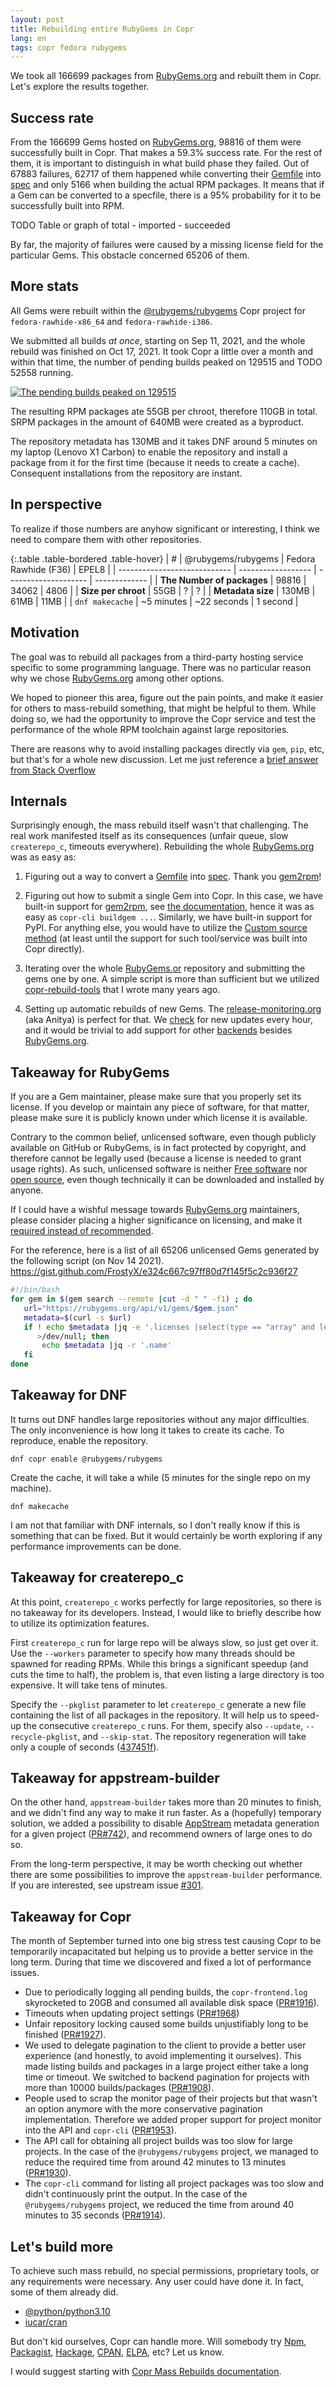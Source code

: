 ```yaml
---
layout: post
title: Rebuilding entire RubyGems in Copr
lang: en
tags: copr fedora rubygems
---
```


We took all 166699 packages from [RubyGems.org][rubygems] and rebuilt
them in Copr. Let's explore the results together.


## Success rate

From the 166699 Gems hosted on [RubyGems.org][rubygems], 98816 of them were
successfully built in Copr. That makes a 59.3% success rate. For the
rest of them, it is important to distinguish in what build phase they
failed. Out of 67883 failures, 62717 of them happened while converting
their [Gemfile][gemfile] into [spec][spec] and only 5166 when building
the actual RPM packages. It means that if a Gem can be converted to
a specfile, there is a 95% probability for it to be successfully built
into RPM.

TODO Table or graph of total - imported - succeeded

By far, the majority of failures were caused by a missing license
field for the particular Gems. This obstacle concerned 65206 of them.


## More stats

All Gems were rebuilt within the [@rubygems/rubygems][copr-rubygems]
Copr project for `fedora-rawhide-x86_64` and `fedora-rawhide-i386`.

We submitted all builds _at once_, starting on Sep 11, 2021, and the
whole rebuild was finished on Oct 17, 2021. It took Copr a little over
a month and within that time, the number of pending builds peaked on
129515 and TODO 52558 running.

<div class="text-center img-row row">
  <a href="/files/img/rubygems-builds-graph.png">
    <img src="/files/img/rubygems-builds-graph.png"
		 alt="The pending builds peaked on 129515" />
  </a>
</div>

The resulting RPM packages ate 55GB per chroot, therefore 110GB in
total. SRPM packages in the amount of 640MB were created as a
byproduct.

The repository metadata has 130MB and it takes DNF around 5 minutes on
my laptop (Lenovo X1 Carbon) to enable the repository and install a package
from it for the first time (because it needs to create a cache).
Consequent installations from the repository are instant.


## In perspective

To realize if those numbers are anyhow significant or interesting, I
think we need to compare them with other repositories.

{:.table .table-bordered .table-hover}
| \#                           | @rubygems/rubygems | Fedora Rawhide (F36) | EPEL8         |
| ---------------------------- | ------------------ | -------------------- | ------------- |
| **The Number of packages**   | 98816              | 34062                | 4806          |
| **Size per chroot**          | 55GB               | ?                    | ?             |
| **Metadata size**            | 130MB              | 61MB                 | 11MB          |
| `dnf makecache`              | ~5 minutes         | ~22 seconds          | 1 second      |


## Motivation

The goal was to rebuild all packages from a third-party hosting
service specific to some programming language. There was no particular
reason why we chose [RubyGems.org][rubygems] among other options.

We hoped to pioneer this area, figure out the pain points, and make it
easier for others to mass-rebuild something, that might be helpful to them.
While doing so, we had the opportunity to improve the Copr service and
test the performance of the whole RPM toolchain against large repositories.

There are reasons why to avoid installing packages directly via `gem`,
`pip`, etc, but that's for a whole new discussion. Let me just
reference a [brief answer from Stack Overflow][stack-overflow-pip]


## Internals

Surprisingly enough, the mass rebuild itself wasn't that
challenging. The real work manifested itself as its consequences
(unfair queue, slow `createrepo_c`, timeouts everywhere). Rebuilding
the whole [RubyGems.org][rubygems] was as easy as:

1. Figuring out a way to convert a [Gemfile][gemfile] into
   [spec][spec]. Thank you [gem2rpm][gem2rpm]!

2. Figuring out how to submit a single Gem into Copr. In this case, we
   have built-in support for [gem2rpm][gem2rpm], see
   [the documentation][docs-rubygems], hence it was as easy as
   `copr-cli buildgem ...`. Similarly, we have built-in support for
   PyPI. For anything else, you would have to utilize the
   [Custom source method][custom-method] (at least until the support
   for such tool/service was built into Copr directly).

3. Iterating over the whole [RubyGems.or][rubygems] repository and
   submitting the gems one by one. A simple script is more than
   sufficient but we utilized [copr-rebuild-tools][copr-rebuild-tools]
   that I wrote many years ago.

4. Setting up automatic rebuilds of new Gems. The
   [release-monitoring.org][release-monitoring] (aka Anitya) is
   perfect for that. We [check][anitya-script] for new updates every
   hour, and it would be trivial to add support for other
   [backends][anitya-backends] besides [RubyGems.org][rubygems].


## Takeaway for RubyGems

If you are a Gem maintainer, please make sure that you properly set
its license. If you develop or maintain any piece of software, for
that matter, please make sure it is publicly known under which license
it is available.

Contrary to the common belief, unlicensed software, even though
publicly available on GitHub or RubyGems, is in fact protected by
copyright, and therefore cannot be legally used (because a license is
needed to grant usage rights). As such, unlicensed software is
neither [Free software][free-software] nor [open source][open-source],
even though technically it can be downloaded and installed by anyone.

If I could have a wishful message towards [RubyGems.org][rubygems]
maintainers, please consider placing a higher significance on
licensing, and make it [required instead of
recommended][rubygems-metadata].

For the reference, here is a list of all 65206 unlicensed Gems
generated by the following script (on Nov 14 2021).
https://gist.github.com/FrostyX/e324c667c97ff80d7f145f5c2c936f27

```bash
#!/bin/bash
for gem in $(gem search --remote |cut -d " " -f1) ; do
   url="https://rubygems.org/api/v1/gems/$gem.json"
   metadata=$(curl -s $url)
   if ! echo $metadata |jq -e '.licenses |select(type == "array" and length > 0)'\
      >/dev/null; then
       echo $metadata |jq -r '.name'
   fi
done
```

## Takeaway for DNF

It turns out DNF handles large repositories without any major
difficulties. The only inconvenience is how long it takes to create
its cache. To reproduce, enable the repository.

```
dnf copr enable @rubygems/rubygems
```

Create the cache, it will take a while (5 minutes for the single repo
on my machine).

```
dnf makecache
```

I am not that familiar with DNF internals, so I don't really know if
this is something that can be fixed. But it would certainly be
worth exploring if any performance improvements can be done.


## Takeaway for createrepo_c

At this point, `createrepo_c` works perfectly for large repositories,
so there is no takeaway for its developers. Instead, I would like to
briefly describe how to utilize its optimization features.

First `createrepo_c` run for large repo will be always slow, so just
get over it. Use the `--workers` parameter to specify how many threads
should be spawned for reading RPMs. While this brings a significant
speedup (and cuts the time to half), the problem is, that even listing
a large directory is too expensive. It will take tens of minutes.

Specify the `--pkglist` parameter to let `createrepo_c` generate a new
file containing the list of all packages in the repository. It will
help us to speed-up the consecutive `createrepo_c` runs. For them,
specify also `--update`, `--recycle-pkglist`, and `--skip-stat`. The
repository regeneration will take only a couple of seconds
([437451f][437451f]).

## Takeaway for appstream-builder

On the other hand, `appstream-builder` takes more than 20 minutes to
finish, and we didn't find any way to make it run faster. As a
(hopefully) temporary solution, we added a possibility to disable
[AppStream][appstream] metadata generation for a given project
([PR#742][pr742]), and recommend owners of large ones to do so.

From the long-term perspective, it may be worth checking out whether
there are some possibilities to improve the `appstream-builder`
performance. If you are interested, see upstream issue
[#301][appstream-301].


## Takeaway for Copr

The month of September turned into one big stress test causing Copr
to be temporarily incapacitated but helping us to provide a better
service in the long term. During that time we discovered and fixed a
lot of performance issues.

- Due to periodically logging all pending builds, the
  `copr-frontend.log` skyrocketed to 20GB and consumed all available
  disk space ([PR#1916][pr1916]).
- Timeouts when updating project settings ([PR#1968][pr1968])
- Unfair repository locking caused some builds unjustifiably long to
  be finished ([PR#1927][pr1927]).
- We used to delegate pagination to the client to provide a
  better user experience (and honestly, to avoid implementing it
  ourselves). This made listing builds and packages in a large project
  either take a long time or timeout. We switched to backend
  pagination for projects with more than 10000 builds/packages
  ([PR#1908][pr1908]).
- People used to scrap the monitor page of their projects but that
  wasn't an option anymore with the more conservative pagination
  implementation. Therefore we added proper support for project
  monitor into the API and `copr-cli` ([PR#1953][pr1953]).
- The API call for obtaining all project builds was too slow for large
  projects. In the case of the `@rubygems/rubygems` project, we
  managed to reduce the required time from around 42 minutes to 13
  minutes ([PR#1930][pr1930]).
- The `copr-cli` command for listing all project packages was too slow
  and didn't continuously print the output. In the case of the
  `@rubygems/rubygems` project, we reduced the time from around 40
  minutes to 35 seconds ([PR#1914][pr1914]).


## Let's build more

To achieve such mass rebuild, no special permissions, proprietary
tools, or any requirements were necessary. Any user could have done
it. In fact, some of them already did.

- [@python/python3.10][copr-python]
- [iucar/cran][copr-cran]

But don't kid ourselves, Copr can handle more. Will somebody try
[Npm][npm], [Packagist][packagist], [Hackage][hackage], [CPAN][cpan],
[ELPA][elpa], etc? Let us know.

I would suggest starting with [Copr Mass Rebuilds
documentation][doc-mass-rebuilds].



[rubygems]: https://rubygems.org/
[gemfile]: https://bundler.io/gemfile.html
[spec]: https://rpm-packaging-guide.github.io/#what-is-a-spec-file
[copr-rubygems]: https://copr.fedorainfracloud.org/coprs/g/rubygems/rubygems/
[free-software]: https://www.gnu.org/philosophy/free-sw.en.html
[open-source]: https://opensource.com/resources/what-open-source
[rubygems-metadata]: https://guides.rubygems.org/specification-reference/
[copr-python]: https://copr.fedorainfracloud.org/coprs/g/python/python3.10/
[copr-cran]: https://copr.fedorainfracloud.org/coprs/iucar/cran/
[npm]: https://www.npmjs.com/
[hackage]: https://hackage.haskell.org/
[cpan]: https://www.cpan.org/
[elpa]: https://elpa.gnu.org/
[packagist]: https://packagist.org/
[doc-mass-rebuilds]: https://docs.pagure.org/copr.copr/user_documentation.html#mass-rebuilds
[gem2rpm]: https://github.com/fedora-ruby/gem2rpm
[docs-rubygems]: https://docs.pagure.org/copr.copr/user_documentation.html#rubygems
[custom-method]: https://docs.pagure.org/copr.copr/custom_source_method.html#custom-source-method
[copr-rebuild-tools]: https://github.com/fedora-copr/copr-rebuild-tools
[release-monitoring]: https://release-monitoring.org/
[anitya-script]: https://pagure.io/copr/copr/blob/main/f/frontend/coprs_frontend/run/check_for_anitya_version_updates.py
[anitya-backends]: https://release-monitoring.org/static/docs/user-guide.html#backends
[pr1916]: https://pagure.io/copr/copr/pull-request/1916
[pr1968]: https://pagure.io/copr/copr/pull-request/1968
[pr1927]: https://pagure.io/copr/copr/pull-request/1927
[pr1908]: https://pagure.io/copr/copr/pull-request/1908
[pr1953]: https://pagure.io/copr/copr/pull-request/1953
[pr1930]: https://pagure.io/copr/copr/pull-request/1930
[pr1914]: https://pagure.io/copr/copr/pull-request/1914
[437451f]: https://github.com/rpm-software-management/createrepo_c/commit/437451f3bea5430c0a6f678b2a65ebbbbcb12de0
[pr742]: https://pagure.io/copr/copr/pull-request/742
[appstream]: https://www.freedesktop.org/software/appstream/docs/
[appstream-301]: https://github.com/hughsie/appstream-glib/issues/301
[third-party-policy]: https://docs.fedoraproject.org/en-US/fesco/Third_Party_Repository_Policy/
[stack-overflow-pip]: https://stackoverflow.com/a/33584893/3285282
